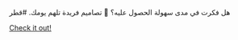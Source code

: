 هل فكرت في مدى سهولة الحصول عليه؟ 🚀 تصاميم فريدة تلهم يومك. #قطر

[Check it out!](https://www.facebook.com/share/17TW2PL6Tj/)